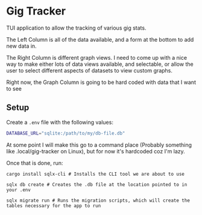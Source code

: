 # Gig Tracker

TUI application to allow the tracking of various gig stats.

The Left Column is all of the data available, and a form at the bottom to add new data in.

The Right Column is different graph views. I need to come up with a nice way to make either lots of data views available, and selectable,
or allow the user to select different aspects of datasets to view custom graphs.

Right now, the Graph Column is going to be hard coded with data that I want to see

## Setup

Create a `.env` file with the following values:
```sh
DATABASE_URL="sqlite:/path/to/my/db-file.db"
```

At some point I will make this go to a command place (Probably something like .local/gig-tracker on Linux), but for now it's hardcoded coz I'm lazy.

Once that is done, run:
```
cargo install sqlx-cli # Installs the CLI tool we are about to use

sqlx db create # Creates the .db file at the location pointed to in your .env

sqlx migrate run # Runs the migration scripts, which will create the tables necessary for the app to run
```
